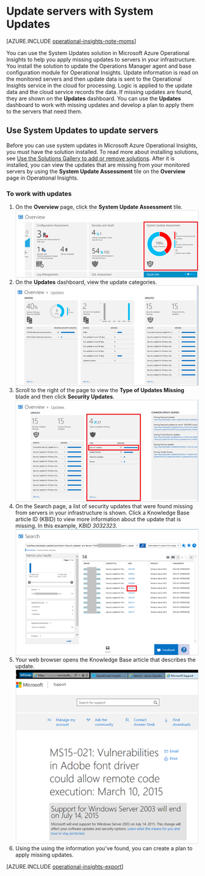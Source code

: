<properties
   pageTitle="Update servers with System Updates"
   description="Learn how you can use the System Updates solution in Microsoft Azure Operational Insights to help you apply missing updates to servers in your infrastructure"
   services="operational-insights"
   documentationCenter=""
   authors="bandersmsft"
   manager="jwhit"
   editor="tysonn" />
<tags
   ms.service="operational-insights"
   ms.devlang="na"
   ms.topic="article"
   ms.tgt_pltfrm="na"
   ms.workload="na"
   ms.date="07/21/2015"
   ms.author="banders" />

# Update servers with System Updates

[AZURE.INCLUDE [operational-insights-note-moms](../../includes/operational-insights-note-moms.md)]

You can use the System Updates solution in Microsoft Azure Operational Insights to help you apply missing updates to servers in your infrastructure. You install the solution to update the Operations Manager agent and base configuration module for Operational Insights. Update information is read on the monitored servers and then update data is sent to the Operational Insights service in the cloud for processing. Logic is applied to the update data and the cloud service records the data. If missing updates are found, they are shown on the **Updates** dashboard. You can use the **Updates** dashboard to work with missing updates and develop a plan to apply them to the servers that need them.

## Use System Updates to update servers

Before you can use system updates in Microsoft Azure Operational Insights, you must have the solution installed. To read more about installing solutions, see [Use the Solutions Gallery to add or remove solutions](operational-insights-add-solution.md). After it is installed, you can view the updates that are missing from your monitored servers by using the **System Update Assessment** tile on the **Overview** page in Operational Insights.

### To work with updates

1. On the **Overview** page, click the **System Update Assessment** tile.
![image of the Overview page](./media/operational-insights-updates/updates01.png)
2. On the **Updates** dashboard, view the update categories.
![image of the Updates page](./media/operational-insights-updates/updates02.png)
3. Scroll to the right of the page to view the **Type of Updates Missing** blade and then click **Security Updates**.
![image of the Updates page](./media/operational-insights-updates/updates03.png)
4. On the Search page, a list of security updates that were found missing from servers in your infrastructure is shown. Click a Knowledge Base article ID (KBID)  to view more information about the update that is missing. In this example, *KBID 3032323*.
![image of the Updates page](./media/operational-insights-updates/updates04.png)
5. Your web browser opens the Knowledge Base article that describes the update.
![image of the Updates page](./media/operational-insights-updates/updates05.png)
6. Using the using the information you've found, you can create a plan to apply missing updates.

[AZURE.INCLUDE [operational-insights-export](../../includes/operational-insights-export.md)]
